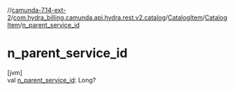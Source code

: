 //[camunda-7.14-ext-2](../../../../index.md)/[com.hydra_billing.camunda.api.hydra.rest.v2.catalog](../../index.md)/[CatalogItem](../index.md)/[CatalogItem](index.md)/[n_parent_service_id](n_parent_service_id.md)

# n_parent_service_id

[jvm]\
val [n_parent_service_id](n_parent_service_id.md): Long?
